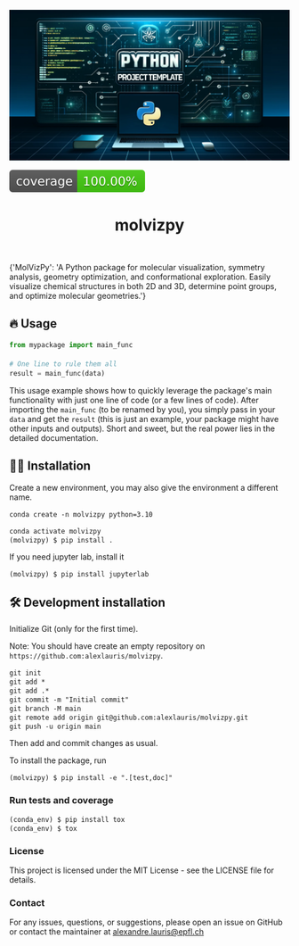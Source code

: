 ![Project Logo](assets/banner.png)

![Coverage Status](assets/coverage-badge.svg)

<h1 align="center">
molvizpy
</h1>

<br>


{'MolVizPy': 'A Python package for molecular visualization, symmetry analysis, geometry optimization, and conformational exploration. Easily visualize chemical structures in both 2D and 3D, determine point groups, and optimize molecular geometries.'}

## 🔥 Usage

```python
from mypackage import main_func

# One line to rule them all
result = main_func(data)
```

This usage example shows how to quickly leverage the package's main functionality with just one line of code (or a few lines of code). 
After importing the `main_func` (to be renamed by you), you simply pass in your `data` and get the `result` (this is just an example, your package might have other inputs and outputs). 
Short and sweet, but the real power lies in the detailed documentation.

## 👩‍💻 Installation

Create a new environment, you may also give the environment a different name. 

```
conda create -n molvizpy python=3.10 
```

```
conda activate molvizpy
(molvizpy) $ pip install .
```

If you need jupyter lab, install it 

```
(molvizpy) $ pip install jupyterlab
```


## 🛠️ Development installation

Initialize Git (only for the first time). 

Note: You should have create an empty repository on `https://github.com:alexlauris/molvizpy`.

```
git init
git add * 
git add .*
git commit -m "Initial commit" 
git branch -M main
git remote add origin git@github.com:alexlauris/molvizpy.git 
git push -u origin main
```

Then add and commit changes as usual. 

To install the package, run

```
(molvizpy) $ pip install -e ".[test,doc]"
```

### Run tests and coverage

```
(conda_env) $ pip install tox
(conda_env) $ tox
```

### License
This project is licensed under the MIT License - see the LICENSE file for details.

### Contact
For any issues, questions, or suggestions, please open an issue on GitHub or contact the maintainer at alexandre.lauris@epfl.ch


